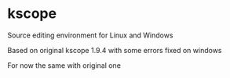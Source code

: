 kscope
======

Source editing environment for Linux and Windows

<p>Based on original kscope 1.9.4 with some errors fixed on windows
<p>For now the same with original one
